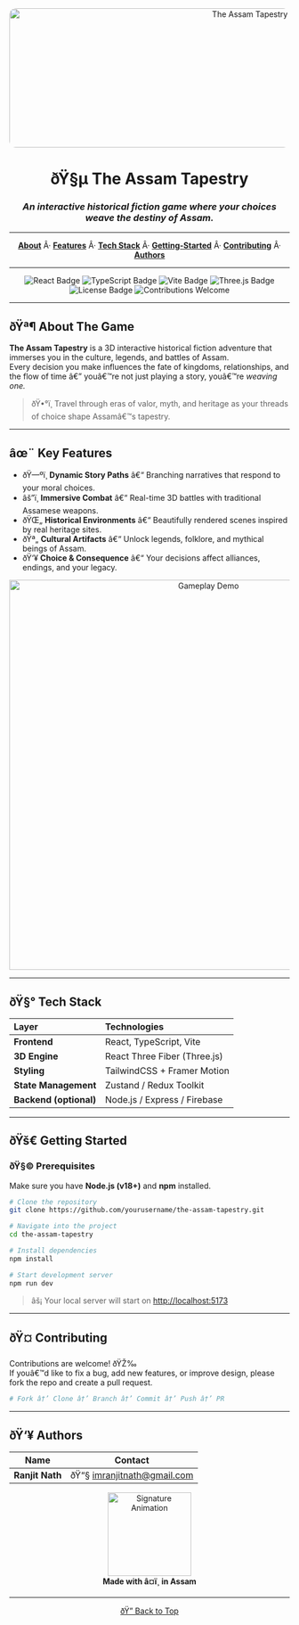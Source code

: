 <div id="top" align="center">

<img src="[ ](https://res.cloudinary.com/ddcxsoj9p/image/upload/v1761044273/ezgif-49179a92d02908_h9yjpy.gif)" width="900" height="250" style="border-radius: 12px;" alt="The Assam Tapestry Banner"/>

# ðŸ§µ The Assam Tapestry  
### *An interactive historical fiction game where your choices weave the destiny of Assam.*

---

[**About**](#-about-the-game) Â· [**Features**](#-key-features) Â· [**Tech Stack**](#-tech-stack) Â· [**Getting-Started**](#-getting-started) Â· [**Contributing**](#-contributing) Â· [**Authors**](#-authors)

---

![React Badge](https://img.shields.io/badge/React-20232A?style=for-the-badge&logo=react&logoColor=61DAFB)
![TypeScript Badge](https://img.shields.io/badge/TypeScript-007ACC?style=for-the-badge&logo=typescript&logoColor=white)
![Vite Badge](https://img.shields.io/badge/Vite-646CFF?style=for-the-badge&logo=vite&logoColor=white)
![Three.js Badge](https://img.shields.io/badge/Three.js-black?style=for-the-badge&logo=three.js&logoColor=white)
![License Badge](https://img.shields.io/badge/License-MIT-yellow?style=for-the-badge)
![Contributions Welcome](https://img.shields.io/badge/Contributions-Welcome-brightgreen?style=for-the-badge)

---

</div>

## ðŸª¶ About The Game

**The Assam Tapestry** is a 3D interactive historical fiction adventure that immerses you in the culture, legends, and battles of Assam.  
Every decision you make influences the fate of kingdoms, relationships, and the flow of time â€” youâ€™re not just playing a story, youâ€™re *weaving one.*

> ðŸ•°ï¸ Travel through eras of valor, myth, and heritage as your threads of choice shape Assamâ€™s tapestry.

---

## âœ¨ Key Features

- ðŸ—ºï¸ **Dynamic Story Paths** â€“ Branching narratives that respond to your moral choices.  
- âš”ï¸ **Immersive Combat** â€“ Real-time 3D battles with traditional Assamese weapons.  
- ðŸŒ„ **Historical Environments** â€“ Beautifully rendered scenes inspired by real heritage sites.  
- ðŸª„ **Cultural Artifacts** â€“ Unlock legends, folklore, and mythical beings of Assam.  
- ðŸ‘¥ **Choice & Consequence** â€“ Your decisions affect alliances, endings, and your legacy.

<div align="center">
  <img src="https://media.giphy.com/media/l3q2RauzE5Vzf7iYo/giphy.gif" width="700" alt="Gameplay Demo"/>
</div>

---

## ðŸ§° Tech Stack

| Layer | Technologies |
|:------|:--------------|
| **Frontend** | React, TypeScript, Vite |
| **3D Engine** | React Three Fiber (Three.js) |
| **Styling** | TailwindCSS + Framer Motion |
| **State Management** | Zustand / Redux Toolkit |
| **Backend (optional)** | Node.js / Express / Firebase |

---

## ðŸš€ Getting Started

### ðŸ§© Prerequisites
Make sure you have **Node.js (v18+)** and **npm** installed.

```bash
# Clone the repository
git clone https://github.com/yourusername/the-assam-tapestry.git

# Navigate into the project
cd the-assam-tapestry

# Install dependencies
npm install

# Start development server
npm run dev
```

> âš¡ Your local server will start on [http://localhost:5173](http://localhost:5173)

---

## ðŸ¤ Contributing

Contributions are welcome! ðŸŽ‰  
If youâ€™d like to fix a bug, add new features, or improve design, please fork the repo and create a pull request.

```bash
# Fork â†’ Clone â†’ Branch â†’ Commit â†’ Push â†’ PR
```

---

## ðŸ‘¥ Authors

| Name | Contact |
|------|----------|
| **Ranjit Nath** | ðŸ“§ [imranjitnath@gmail.com](mailto:imranjitnath@gmail.com) |

<div align="center">
  <img src="https://media.giphy.com/media/5xaOcLwEvFOizxHVyVy/giphy.gif" width="150" alt="Signature Animation"/>

  <br/>
  <b>Made with â¤ï¸ in Assam</b>  
</div>

---

<div align="center">
  <a href="#top">ðŸ” Back to Top</a>
</div>
